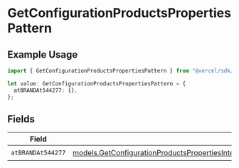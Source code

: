 # GetConfigurationProductsPropertiesPattern

## Example Usage

```typescript
import { GetConfigurationProductsPropertiesPattern } from "@vercel/sdk/models/getconfigurationproductsop.js";

let value: GetConfigurationProductsPropertiesPattern = {
  atBRANDAt544277: {},
};
```

## Fields

| Field                                                                                                                                                                                                                                          | Type                                                                                                                                                                                                                                           | Required                                                                                                                                                                                                                                       | Description                                                                                                                                                                                                                                    |
| ---------------------------------------------------------------------------------------------------------------------------------------------------------------------------------------------------------------------------------------------- | ---------------------------------------------------------------------------------------------------------------------------------------------------------------------------------------------------------------------------------------------- | ---------------------------------------------------------------------------------------------------------------------------------------------------------------------------------------------------------------------------------------------- | ---------------------------------------------------------------------------------------------------------------------------------------------------------------------------------------------------------------------------------------------- |
| `atBRANDAt544277`                                                                                                                                                                                                                              | [models.GetConfigurationProductsPropertiesIntegrationsResponse200ApplicationJSONResponseBodyProductsAtBRANDAt544277](../models/getconfigurationproductspropertiesintegrationsresponse200applicationjsonresponsebodyproductsatbrandat544277.md) | :heavy_check_mark:                                                                                                                                                                                                                             | N/A                                                                                                                                                                                                                                            |